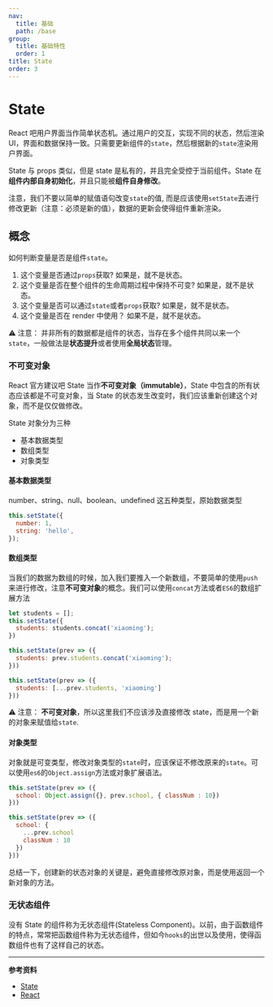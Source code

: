 ```yaml
---
nav:
  title: 基础
  path: /base
group:
  title: 基础特性
  order: 1
title: State
order: 3
---
```


# State

React 吧用户界面当作简单状态机。通过用户的交互，实现不同的状态，然后渲染 UI，界面和数据保持一致。只需要更新组件的`state`，然后根据新的`state`渲染用户界面。

State 与 props 类似，但是 state 是私有的，并且完全受控于当前组件。State 在**组件内部自身初始化**，并且只能被**组件自身修改**。

注意，我们不要以简单的赋值语句改变`state`的值, 而是应该使用`setState`去进行修改更新（注意：必须是新的值），数据的更新会使得组件重新渲染。

## 概念

如何判断变量是否是组件`state`。

1. 这个变量是否通过`props`获取? 如果是，就不是状态。
2. 这个变量是否在整个组件的生命周期过程中保持不可变? 如果是，就不是状态。
3. 这个变量是否可以通过`state`或者`props`获取? 如果是，就不是状态。
4. 这个变量是否在 render 中使用？ 如果不是，就不是状态。

⚠️ 注意： 并非所有的数据都是组件的状态，当存在多个组件共同以来一个`state`，一般做法是**状态提升**或者使用**全局状态**管理。

### 不可变对象

React 官方建议吧 State 当作**不可变对象（immutable）**，State 中包含的所有状态应该都是不可变对象，当 State 的状态发生改变时，我们应该重新创建这个对象，而不是仅仅做修改。

State 对象分为三种

- 基本数据类型
- 数组类型
- 对象类型

#### 基本数据类型

number、string、null、boolean、undefined 这五种类型，原始数据类型

```js
this.setState({
  number: 1,
  string: 'hello',
});
```

#### 数组类型

当我们的数据为数组的时候，加入我们要推入一个新数组，不要简单的使用`push`来进行修改，注意**不可变对象**的概念。我们可以使用`concat`方法或者`ES6`的数组扩展方法

```js
let students = [];
this.setState({
  students: students.concat('xiaoming');
})

this.setState(prev => ({
  students: prev.students.concat('xiaoming');
}))

this.setState(prev => ({
  students: [...prev.students, 'xiaoming']
}))
```

⚠️ 注意： **不可变对象**，所以这里我们不应该涉及直接修改 state，而是用一个新的对象来赋值给`state`.

#### 对象类型

对象就是可变类型，修改对象类型的`state`时，应该保证不修改原来的`state`。可以使用`es6`的`Object.assign`方法或对象扩展语法。

```js
this.setState(prev => ({
  school: Object.assign({}, prev.school, { classNum : 10})
}))

this.setState(prev => ({
  school: {
    ...prev.school
  	classNum : 10
  })
}))
```

总结一下，创建新的状态对象的关键是，避免直接修改原对象，而是使用返回一个新对象的方法。

### 无状态组件

没有 State 的组件称为无状态组件(Stateless Component)。以前，由于函数组件的特点，常常把函数组件称为无状态组件，但如今`hooks`的出世以及使用，使得函数组件也有了这样自己的状态。

---

**参考资料**

- [State](https://tsejx.github.io/react-guidebook/foundation/main-concepts/state)
- [React](https://zh-hans.reactjs.org/docs/state-and-lifecycle.html)
